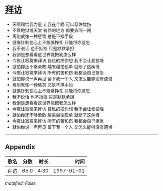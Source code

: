 # [拜访](https://music.163.com/song?id=67852)

* 天啊赐给我力量 让我在今晚 可以忍住忧伤
* 不管地狱或天堂 有你的地方 都要去闯一闯
* 离别就像一种惩罚 总是不择手段
* 就像针刺在心上不能够挣扎 只能将你遗忘
* 我不说话 也不抵挡 只是默默承担
* 我倒是想看看这世界能把我怎么样
* 今夜让寂寞来拜访 自私的把你想 我不会让爱投降
* 就怕你还不够勇敢 越来越怕孤单 就断了这纠缠
* 今夜让寂寞来拜访 所有的苦和伤 我都会自己担当
* 就怕你说一声再见 留下我一个人 又怎么能够没有遗憾
* 离别就像一种惩罚 总是不择手段
* 就像针刺在心上不能够挣扎 只能将你遗忘
* 我不说话 也不抵挡 只是默默承担
* 我倒是想看看这世界能把我怎么样
* 今夜让寂寞来拜访 自私的把你想 我不会让爱投降
* 就怕你还不够勇敢 越来越怕孤单 就断了这纠缠
* 今夜让寂寞来拜访 所有的苦和伤 我都会自己担当
* 就怕你说一声再见 留下我一个人 又怎么能够没有遗憾


---

## Appendix

|歌名|分数|时长|时间|
|:---|:---:|---:|---:|
|拜访|65.0|4:30|1997-01-01

*modified: False*